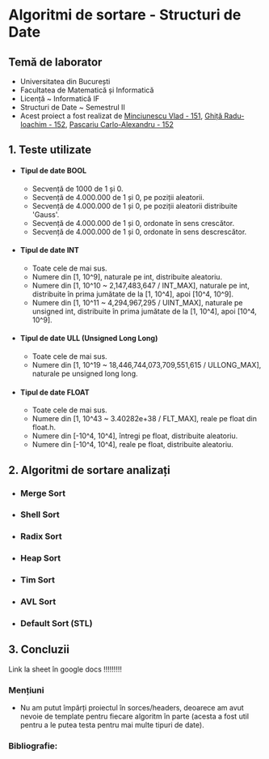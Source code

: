 # Algoritmi de sortare - Structuri de Date

## **Temă de laborator**
- Universitatea din București
- Facultatea de Matematică și Informatică
- Licență ~ Informatică IF
- Structuri de Date ~ Semestrul II
- Acest proiect a fost realizat de [Minciunescu Vlad - 151](https://github.com/vlaxcs/), [Ghiță Radu-Ioachim - 152](https://github.com/KoNickss), [Pascariu Carlo-Alexandru - 152](https://github.com/alexandrucarlo)


## 1. Teste utilizate

- #### Tipul de date BOOL
  - Secvență de 1000 de 1 și 0.
  - Secvență de 4.000.000 de 1 și 0, pe poziții aleatorii.
  - Secvență de 4.000.000 de 1 și 0, pe poziții aleatorii distribuite 'Gauss'. 
  - Secvență de 4.000.000 de 1 și 0, ordonate în sens crescător.
  - Secvență de 4.000.000 de 1 și 0, ordonate în sens descrescător.

- #### Tipul de date INT
  - Toate cele de mai sus.
  - Numere din [1, 10^9], naturale pe int, distribuite aleatoriu.
  - Numere din [1, 10^10 ~ 2,147,483,647 / INT_MAX], naturale pe int, distribuite în prima jumătate de la [1, 10^4], apoi [10^4, 10^9].
  - Numere din [1, 10^11 ~ 4,294,967,295 / UINT_MAX], naturale pe unsigned int, distribuite în prima jumătate de la [1, 10^4], apoi [10^4, 10^9].

- #### Tipul de date ULL (Unsigned Long Long)
  - Toate cele de mai sus.
  - Numere din [1, 10^19 ~ 18,446,744,073,709,551,615 / ULLONG_MAX], naturale pe unsigned long long.

- #### Tipul de date FLOAT
  - Toate cele de mai sus.
  - Numere din [1, 10^43 ~ 3.40282e+38 / FLT_MAX], reale pe float din float.h.
  - Numere din [-10^4, 10^4], întregi pe float, distribuite aleatoriu.
  - Numere din [-10^4, 10^4], reale pe float, distribuite aleatoriu.

## 2. Algoritmi de sortare analizați

- ### Merge Sort

- ### Shell Sort

- ### Radix Sort

- ### Heap Sort

- ### Tim Sort

- ### AVL Sort

- ### Default Sort (STL)

## 3. Concluzii

Link la sheet în google docs !!!!!!!!!

### Mențiuni
- Nu am putut împărți proiectul în sorces/headers, deoarece am avut nevoie de template pentru fiecare algoritm în parte (acesta a fost util pentru a le putea testa pentru mai multe tipuri de date).

### Bibliografie:
[^1]: [Heapsort - Brilliant](https://brilliant.org/wiki/heap-sort/)
[^2]: [Heapsort - Programiz](https://www.programiz.com/dsa/heap-sort)
[^3]: [AVL Sort - MCGILL CS](https://www.cs.mcgill.ca/~jeromew/COMP251material/COMP251_Lecture4_W2017.pdf)
[^4]: [AVL Sort - MIT](https://ocw.mit.edu/courses/6-006-introduction-to-algorithms-fall-2011/83cdd705cd418d10d9769b741e34a2b8_MIT6_006F11_lec06.pdf)
